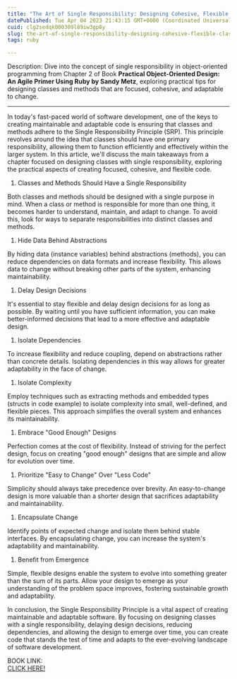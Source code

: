 ```yaml
---
title: "The Art of Single Responsibility: Designing Cohesive, Flexible Classes for Sustainable Code"
datePublished: Tue Apr 04 2023 21:43:15 GMT+0000 (Coordinated Universal Time)
cuid: clg2sedqk000309l89iw3gp8y
slug: the-art-of-single-responsibility-designing-cohesive-flexible-classes-for-sustainable-code
tags: ruby

---
```


Description: Dive into the concept of single responsibility in object-oriented programming from Chapter 2 of Book **Practical Object-Oriented Design: An Agile Primer Using Ruby by Sandy Metz**, exploring practical tips for designing classes and methods that are focused, cohesive, and adaptable to change.

---

In today's fast-paced world of software development, one of the keys to creating maintainable and adaptable code is ensuring that classes and methods adhere to the Single Responsibility Principle (SRP). This principle revolves around the idea that classes should have one primary responsibility, allowing them to function efficiently and effectively within the larger system. In this article, we'll discuss the main takeaways from a chapter focused on designing classes with single responsibility, exploring the practical aspects of creating focused, cohesive, and flexible code.

1. Classes and Methods Should Have a Single Responsibility
    

Both classes and methods should be designed with a single purpose in mind. When a class or method is responsible for more than one thing, it becomes harder to understand, maintain, and adapt to change. To avoid this, look for ways to separate responsibilities into distinct classes and methods.

1. Hide Data Behind Abstractions
    

By hiding data (instance variables) behind abstractions (methods), you can reduce dependencies on data formats and increase flexibility. This allows data to change without breaking other parts of the system, enhancing maintainability.

1. Delay Design Decisions
    

It's essential to stay flexible and delay design decisions for as long as possible. By waiting until you have sufficient information, you can make better-informed decisions that lead to a more effective and adaptable design.

1. Isolate Dependencies
    

To increase flexibility and reduce coupling, depend on abstractions rather than concrete details. Isolating dependencies in this way allows for greater adaptability in the face of change.

1. Isolate Complexity
    

Employ techniques such as extracting methods and embedded types (structs in code example) to isolate complexity into small, well-defined, and flexible pieces. This approach simplifies the overall system and enhances its maintainability.

1. Embrace "Good Enough" Designs
    

Perfection comes at the cost of flexibility. Instead of striving for the perfect design, focus on creating "good enough" designs that are simple and allow for evolution over time.

1. Prioritize "Easy to Change" Over "Less Code"
    

Simplicity should always take precedence over brevity. An easy-to-change design is more valuable than a shorter design that sacrifices adaptability and maintainability.

1. Encapsulate Change
    

Identify points of expected change and isolate them behind stable interfaces. By encapsulating change, you can increase the system's adaptability and maintainability.

1. Benefit from Emergence
    

Simple, flexible designs enable the system to evolve into something greater than the sum of its parts. Allow your design to emerge as your understanding of the problem space improves, fostering sustainable growth and adaptability.

In conclusion, the Single Responsibility Principle is a vital aspect of creating maintainable and adaptable software. By focusing on designing classes with a single responsibility, delaying design decisions, reducing dependencies, and allowing the design to emerge over time, you can create code that stands the test of time and adapts to the ever-evolving landscape of software development.

BOOK LINK:  
[CLICK HERE!](https://amzn.to/40NSj3m)